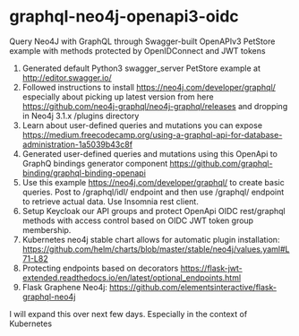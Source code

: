 # graphql-neo4j-openapi3-oidc
Query Neo4J with GraphQL through Swagger-built OpenAPIv3 PetStore example with methods protected by OpenIDConnect and JWT tokens

1. Generated default Python3 swagger_server PetStore example at http://editor.swagger.io/
2. Followed instructions to install https://neo4j.com/developer/graphql/ especially about picking up latest version from here https://github.com/neo4j-graphql/neo4j-graphql/releases and dropping in Neo4j 3.1.x /plugins directory
3. Learn about user-defined queries and mutations you can expose https://medium.freecodecamp.org/using-a-graphql-api-for-database-administration-1a5039b43c8f
4. Generated user-defined queries and mutations using this OpenApi to GraphQ bindings generator component https://github.com/graphql-binding/graphql-binding-openapi 
5. Use this example https://neo4j.com/developer/graphql/ to create basic queries. Post to /graphql/idl/ endpoint and then use /graphql/ endpoint to retrieve actual data. Use Insomnia rest client.
6. Setup Keycloak our API groups and protect OpenApi OIDC rest/graphql methods with access control based on OIDC JWT token group membership.
7. Kubernetes neo4j stable chart allows for automatic plugin installation: https://github.com/helm/charts/blob/master/stable/neo4j/values.yaml#L71-L82
8. Protecting endpoints based on decorators https://flask-jwt-extended.readthedocs.io/en/latest/optional_endpoints.html
9. Flask Graphene Neo4j: https://github.com/elementsinteractive/flask-graphql-neo4j

I will expand this over next few days. Especially in the context of Kubernetes 
